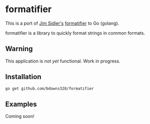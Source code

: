 # formatifier

This is a port of [Jim Sidler's](https://github.com/jvsidler) [formatifier](https://github.com/jvsidler/formatifier) to Go (golang).

formatifier is a library to quickly format strings in common formats.

## Warning

This application is _not yet_ functional.  Work in progress.

## Installation

```bash
go get github.com/bdowns328/formatifier
```

## Examples

Coming soon!